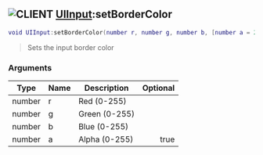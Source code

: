 ## ![](images/client.png "CLIENT") [UIInput](ui_input):setBorderColor

```lua
void UIInput:setBorderColor(number r, number g, number b, [number a = 255])
```

> Sets the input border color

### Arguments

| Type   | Name | Description   | Optional |
| ------ | ---- | ------------- | -------: |
| number | r    | Red (0-255)   |          |
| number | g    | Green (0-255) |          |
| number | b    | Blue (0-255)  |          |
| number | a    | Alpha (0-255) |     true |
